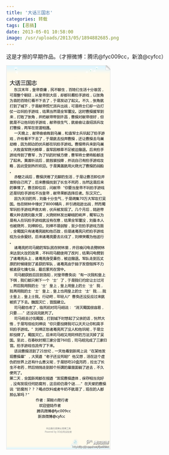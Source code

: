 ```yaml
---
title: '大话三国志'
categories: 转载
tags: [恶搞]
date: 2013-05-01 10:58:00
image: /usr/uploads/2013/05/1894882685.png
---
```


这是才擦的早期作品。（才擦微博：腾讯@fyc009cc，新浪@cyfcc）

![大话三国志](../../../../usr/uploads/2013/05/1894882685.png)
